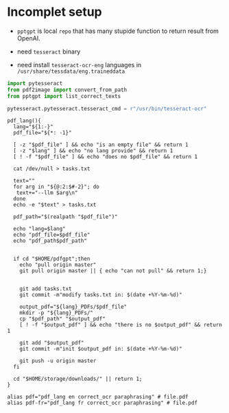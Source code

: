 # Incomplet setup

- `pptgpt` is local `repo` that has many stupide function to return result from OpenAI.

- need `tesseract` binary
- need install `tesseract-ocr-eng` languages in `/usr/share/tessdata/eng.traineddata`

```py
import pytesseract
from pdf2image import convert_from_path
from pptgpt import list_correct_texts

pytesseract.pytesseract.tesseract_cmd = r"/usr/bin/tesseract-ocr"
```


```shell
pdf_lang(){
  lang="${1:-}"
  pdf_file="${*: -1}"

  [ -z "$pdf_file" ] && echo "is an empty file" && return 1
  [ -z "$lang" ] && echo "no lang provide" && return 1
  [ ! -f "$pdf_file" ] && echo "does no $pdf_file" && return 1

  cat /dev/null > tasks.txt

  text=""
  for arg in "${@:2:$#-2}"; do
   text+="--llm $arg\n"
  done
  echo -e "$text" > tasks.txt

  pdf_path="$(realpath "$pdf_file")"

  echo "lang=$lang"
  echo "pdf_file=$pdf_file"
  echo "pdf_path$pdf_path"


  if cd "$HOME/pdfgpt";then
    echo "pull origin master"
    git pull origin master || { echo "can not pull" && return 1;}


    git add tasks.txt
    git commit -m"modify tasks.txt in: $(date +%Y-%m-%d)"

    output_pdf="${lang}_PDFs/$pdf_file"
    mkdir -p "${lang}_PDFs/"
    cp "$pdf_path" "$output_pdf"
    [ ! -f "$output_pdf" ] && echo "there is no $output_pdf" && return 1

    git add "$output_pdf"
    git commit -m"init $output_pdf in: $(date +%Y-%m-%d)"

    git push -u origin master
  fi

  cd "$HOME/storage/downloads/" || return 1;
}

alias pdf="pdf_lang en correct_ocr paraphrasing" # file.pdf
alias pdf-fr="pdf_lang fr correct_ocr paraphrasing" # file.pdf
```
